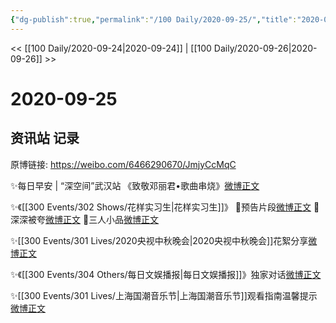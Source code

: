 ```yaml
---
{"dg-publish":true,"permalink":"/100 Daily/2020-09-25/","title":"2020-09-25","created":"2023-04-08T13:18:19.940+08:00","updated":"2023-04-08T13:19:26.075+08:00"}
---
```



<< [[100 Daily/2020-09-24\|2020-09-24]] | [[100 Daily/2020-09-26\|2020-09-26]] >>

# 2020-09-25

## 资讯站 记录

原博链接: https://weibo.com/6466290670/JmjyCcMqC

✨每日早安 | “深空间”武汉站
《致敬邓丽君•歌曲串烧》[微博正文](https://m.weibo.cn/6466290670/4552954763285185)

✨《[[300 Events/302 Shows/花样实习生\|花样实习生]]》
💫预告片段[微博正文](https://m.weibo.cn/6466290670/4553021046917571)
💫深深被夸[微博正文](https://m.weibo.cn/6466290670/4553168724168127)
💫三人小品[微博正文](https://m.weibo.cn/6466290670/4553170812149705)

✨[[300 Events/301 Lives/2020央视中秋晚会\|2020央视中秋晚会]]花絮分享[微博正文](https://m.weibo.cn/6466290670/4553112184690158)

✨《[[300 Events/304 Others/每日文娱播报\|每日文娱播报]]》独家对话[微博正文](https://m.weibo.cn/6466290670/4553143973841243)

✨[[300 Events/301 Lives/上海国潮音乐节\|上海国潮音乐节]]观看指南温馨提示[微博正文](https://m.weibo.cn/6466290670/4552986817208757)
